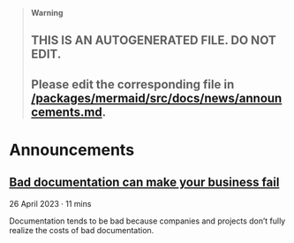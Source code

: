 > **Warning**
>
> ## THIS IS AN AUTOGENERATED FILE. DO NOT EDIT.
>
> ## Please edit the corresponding file in [/packages/mermaid/src/docs/news/announcements.md](../../packages/mermaid/src/docs/news/announcements.md).

# Announcements

## [Bad documentation can make your business fail](https://www.mermaidchart.com/blog/posts/bad-documentation-can-make-your-business-fail)

26 April 2023 · 11 mins

Documentation tends to be bad because companies and projects don’t fully realize the costs of bad documentation.
